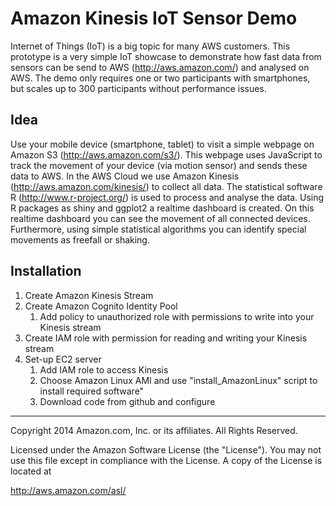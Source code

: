 # Amazon Kinesis IoT Sensor Demo

Internet of Things (IoT) is a big topic for many AWS customers. This prototype is a very simple IoT showcase to demonstrate how fast data from sensors can be send to AWS (http://aws.amazon.com/) and analysed on AWS. The demo only requires one or two participants with smartphones, but scales up to 300 participants without performance issues. 

## Idea
Use your mobile device (smartphone, tablet) to visit a simple webpage on Amazon S3 (http://aws.amazon.com/s3/). This webpage uses JavaScript to track the movement of your device (via motion sensor) and sends these data to AWS. In the AWS Cloud we use Amazon Kinesis (http://aws.amazon.com/kinesis/) to collect all data. The statistical software R (http://www.r-project.org/) is used to process and analyse the data. Using R packages as shiny and ggplot2 a realtime dashboard is created. On this realtime dashboard you can see the movement of all connected devices. Furthermore, using simple statistical algorithms you can identify special movements as freefall or shaking.

## Installation
1. Create Amazon Kinesis Stream
2. Create Amazon Cognito Identity Pool
    1. Add policy to unauthorized role with permissions to write into your Kinesis stream
3. Create IAM role with permission for reading and writing your Kinesis stream
4. Set-up EC2 server
    1. Add IAM role to access Kinesis
    2. Choose Amazon Linux AMI and use "install_AmazonLinux" script to install required software"
    3. Download code from github and configure


----
Copyright 2014 Amazon.com, Inc. or its affiliates. All Rights Reserved.

Licensed under the Amazon Software License (the "License"). You may not use this file except in compliance with the License. A copy of the License is located at

http://aws.amazon.com/asl/

